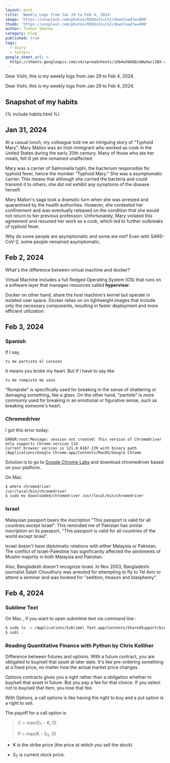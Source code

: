 ```yaml
---
layout: post
title: 'Weekly Logs from Jan 29 to Feb 4, 2024'
image: 'https://unsplash.com/photos/RXUUv2culkI/download?w=800'
thumb: 'https://unsplash.com/photos/RXUUv2culkI/download?w=800'
author: Tushar Sharma
category: blog
published: true
tags:
  - diary
  - letters
google_sheet_url: >-
  https://sheets.googleapis.com/v4/spreadsheets/1Xb4wV0AOQiGWwXaciIBX-rkFebzg8DlAcRcClshyAnA/values/Habits!A51:T63?alt=json&key=AIzaSyCgYRKf_apK3TUSYGO9WhQ5dN-ukY4H0gw
---
```


Dear Vishi, this is my weekly logs from Jan 29 to Feb 4, 2024.<!-- truncate_here -->

Dear Vishi, this is my weekly logs from Jan 29 to Feb 4, 2024.

## Snapshot of my habits

{% include habits.html %}

## Jan 31, 2024

At a casual lunch, my colleague told me an intriguing story of "Typhoid Mary". Mary Mallon was an Irish immigrant who worked as cook in the United States during the early 20th century. Many of those who ate her meals, fell ill yet she remained unaffected.

Mary was a carrier of Salmonella typhi, the bacterium responsible for typhoid fever, hence the moniker "Typhoid Mary." She was a asymptomatic carrier. This means that although she carried the bacteria and could transmit it to others, she did not exhibit any symptoms of the disease herself.

Mary Mallon's saga took a dramatic turn when she was arrested and quarantined by the health authorities. However, she contested her confinement and was eventually released on the condition that she would not return to her previous profession. Unfortunately, Mary violated this agreement and resumed her work as a cook, which led to further outbreaks of typhoid fever.

Why do some people are asymptomatic and some are not? Even with SARS-CoV-2, some people remained asymptomatic.

## Feb 2, 2024

What's the difference between virtual machine and docker?

Virtual Machine includes a full fledged Operating System (OS) that runs on a software layer that manages resources called **hypervisor**.

Docker on other hand, share the host machine's kernel but operate in isolated user space. Docker relies on on lightweight images that include only the necessary components, resulting in faster deployment and more efficient utilization.

## Feb 3, 2024

### Spanish

If I say,

	tu me partiste el corozon
    
It means you broke my heart. But If I have to say like

	tu me rompiste me vaso
    
"Rompiste" is specifically used for breaking in the sense of shattering or damaging something, like a glass. On the other hand, "partiste" is more commonly used for breaking in an emotional or figurative sense, such as breaking someone's heart.


### Chromedriver

I got this error today:

```
ERROR:root:Message: session not created: This version of ChromeDriver only supports Chrome version 114
Current browser version is 121.0.6167.139 with binary path /Applications/Google Chrome.app/Contents/MacOS/Google Chrome
```

Solution is to go to [Google Chrome Labs](https://googlechromelabs.github.io/chrome-for-testing/) and download chromedriver based on your platform. 

On Mac

```bash
$ where chromedriver
/usr/local/bin/chromedriver
$ sudo mv downloaded/chromedriver /usr/local/bin/chromedriver
```

### Israel 

Malaysian passport bears the inscription "This passport is valid for all countries except Israel". This reminded me of Pakistan has similar inscription on its passport, "This passport is valid for all countries of the world except Israel".

Israel doesn't have diplotmatic relations with either Malaysia or Pakistan. The conflict of Israel-Palestine has significantly affected the sentiments of Muslim majority in both Malaysia and Pakistan. 

Also, Bangladesh doesn't recognize Israel. In Nov 2003, Bangladeshi journalist Salah Choudhury was arrested for attempting to fly to Tel Aviv to attend a seminar and was booked for "sedition, treason and blasphemy".

## Feb 4, 2024

### Sublime Text

On Mac , if you want to open submlime text via command line : 

```bash
$ sudo ln -s /Applications/Sublime\ Text.app/Contents/SharedSupport/bin/subl /usr/local/bin/.
$ subl . 
```

### Reading Quantitative Finance with Python by Chris Kelliher

Difference between futures and options. With a future contract, you are obligated to buy/sell that asset at later date. It's like pre-ordering something at a fixed price, no matter how the actual market price changes.

Options contracts gives you a right rather than a obligation whether to buy/sell that asset in future. But you pay a fee for that choice. If you select not to buy/sell that item, you lose that fee.

With Options, a call options is like having the right to buy and a put option is a right to sell. 

The payoff for a call option is 

> C = max(S<sub>T</sub> - K, 0)
> 
> P = max(K - S<sub>T</sub>, 0)

* K is the strike price (the price at which you sell the stock)

* S<sub>T</sub> is current stock price.